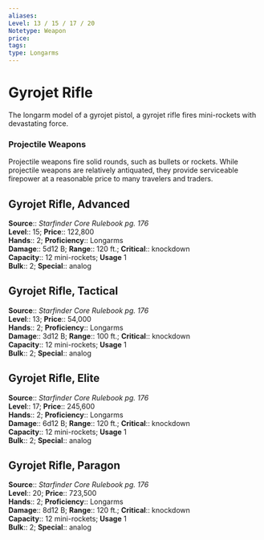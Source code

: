 ```yaml
---
aliases: 
Level: 13 / 15 / 17 / 20
Notetype: Weapon
price: 
tags: 
type: Longarms
---
```


# Gyrojet Rifle

The longarm model of a gyrojet pistol, a gyrojet rifle fires mini-rockets with devastating force.

### Projectile Weapons

Projectile weapons fire solid rounds, such as bullets or rockets. While projectile weapons are relatively antiquated, they provide serviceable firepower at a reasonable price to many travelers and traders.  

## Gyrojet Rifle, Advanced

**Source**:: _Starfinder Core Rulebook pg. 176_  
**Level**:: 15;
**Price**:: 122,800  
**Hands**:: 2;
**Proficiency**:: Longarms  
**Damage**:: 5d12 B; **Range**:: 120 ft.;
**Critical**:: knockdown  
**Capacity**:: 12 mini-rockets; **Usage** 1  
**Bulk**:: 2;
**Special**:: analog

## Gyrojet Rifle, Tactical

**Source**:: _Starfinder Core Rulebook pg. 176_  
**Level**:: 13;
**Price**:: 54,000  
**Hands**:: 2;
**Proficiency**:: Longarms  
**Damage**:: 3d12 B; **Range**:: 100 ft.;
**Critical**:: knockdown  
**Capacity**:: 12 mini-rockets; **Usage** 1  
**Bulk**:: 2;
**Special**:: analog

## Gyrojet Rifle, Elite

**Source**:: _Starfinder Core Rulebook pg. 176_  
**Level**:: 17;
**Price**:: 245,600  
**Hands**:: 2;
**Proficiency**:: Longarms  
**Damage**:: 6d12 B; **Range**:: 120 ft.;
**Critical**:: knockdown  
**Capacity**:: 12 mini-rockets; **Usage** 1  
**Bulk**:: 2;
**Special**:: analog

## Gyrojet Rifle, Paragon

**Source**:: _Starfinder Core Rulebook pg. 176_  
**Level**:: 20;
**Price**:: 723,500  
**Hands**:: 2;
**Proficiency**:: Longarms  
**Damage**:: 8d12 B; **Range**:: 120 ft.;
**Critical**:: knockdown  
**Capacity**:: 12 mini-rockets; **Usage** 1  
**Bulk**:: 2;
**Special**:: analog
